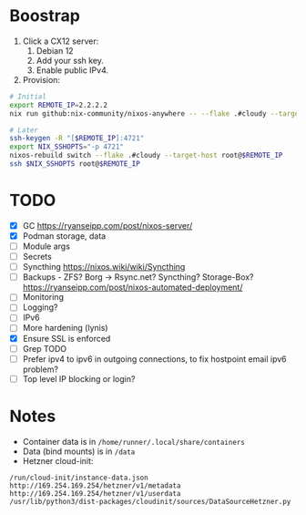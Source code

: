 # Boostrap

1. Click a CX12 server:
   1. Debian 12
   2. Add your ssh key.
   3. Enable public IPv4.
2. Provision:

```bash
# Initial
export REMOTE_IP=2.2.2.2
nix run github:nix-community/nixos-anywhere -- --flake .#cloudy --target-host root@$REMOTE_IP

# Later
ssh-keygen -R "[$REMOTE_IP]:4721"
export NIX_SSHOPTS="-p 4721"
nixos-rebuild switch --flake .#cloudy --target-host root@$REMOTE_IP
ssh $NIX_SSHOPTS root@$REMOTE_IP
```

# TODO

- [x] GC https://ryanseipp.com/post/nixos-server/
- [x] Podman storage, data
- [ ] Module args
- [ ] Secrets
- [ ] Syncthing https://nixos.wiki/wiki/Syncthing
- [ ] Backups - ZFS? Borg -> Rsync.net? Syncthing? Storage-Box? https://ryanseipp.com/post/nixos-automated-deployment/
- [ ] Monitoring
- [ ] Logging?
- [ ] IPv6
- [ ] More hardening (lynis)
- [x] Ensure SSL is enforced
- [ ] Grep TODO
- [ ] Prefer ipv4 to ipv6 in outgoing connections, to fix hostpoint email ipv6 problem?
- [ ] Top level IP blocking or login?

# Notes

- Container data is in `/home/runner/.local/share/containers`
- Data (bind mounts) is in `/data`
- Hetzner cloud-init:

```
/run/cloud-init/instance-data.json
http://169.254.169.254/hetzner/v1/metadata
http://169.254.169.254/hetzner/v1/userdata
/usr/lib/python3/dist-packages/cloudinit/sources/DataSourceHetzner.py
```
